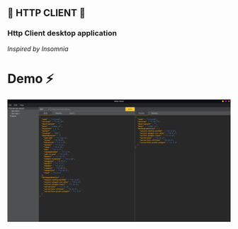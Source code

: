 ## 🌌 **HTTP CLIENT** 🌌

### Http Client desktop application 
_Inspired by Insomnia_

[//]: # (![Stars]&#40;https://badgen.net/github/license/DustinBrett/x&#41;)

# Demo ⚡
![Demo](screenshots/first_demo.png)
